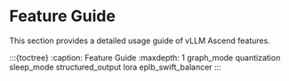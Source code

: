 # Feature Guide

This section provides a detailed usage guide of vLLM Ascend features.

:::{toctree}
:caption: Feature Guide
:maxdepth: 1
graph_mode
quantization
sleep_mode
structured_output
lora
eplb_swift_balancer
:::
